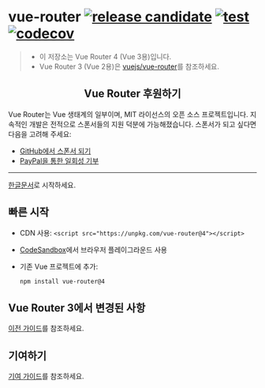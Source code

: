 # vue-router [![release candidate](https://img.shields.io/npm/v/vue-router.svg)](https://www.npmjs.com/package/vue-router) [![test](https://github.com/vuejs/router/actions/workflows/test.yml/badge.svg)](https://github.com/vuejs/router/actions/workflows/test.yml) [![codecov](https://codecov.io/gh/vuejs/router/graph/badge.svg?token=azNM3FI0d1)](https://codecov.io/gh/vuejs/router)

> - 이 저장소는 Vue Router 4 (Vue 3용)입니다.
> - Vue Router 3 (Vue 2용)은 [vuejs/vue-router](https://github.com/vuejs/vue-router)를 참조하세요.

<h2 align="center">Vue Router 후원하기</h2>

Vue Router는 Vue 생태계의 일부이며, MIT 라이선스의 오픈 소스 프로젝트입니다. 지속적인 개발은 전적으로 스폰서들의 지원 덕분에 가능해졌습니다. 스폰서가 되고 싶다면 다음을 고려해 주세요:

- [GitHub에서 스폰서 되기](https://github.com/sponsors/posva)
- [PayPal을 통한 일회성 기부](https://paypal.me/posva)

---

[한글문서](https://router.vuejs.kr)로 시작하세요.

## 빠른 시작

- CDN 사용: `<script src="https://unpkg.com/vue-router@4"></script>`
- [CodeSandbox](https://codesandbox.io/s/vue-router-4-reproduction-hb9lh)에서 브라우저 플레이그라운드 사용
- 기존 Vue 프로젝트에 추가:

  ```bash
  npm install vue-router@4
  ```

## Vue Router 3에서 변경된 사항

[이전 가이드](https://router.vuejs.kr/guide/migration/)를 참조하세요.

## 기여하기

[기여 가이드](https://github.com/vuejs/router/blob/main/.github/contributing.md)를 참조하세요.
